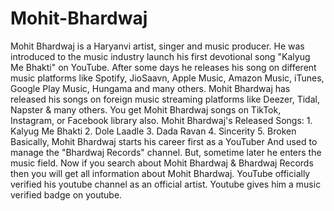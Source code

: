 # Mohit-Bhardwaj
Mohit Bhardwaj is a Haryanvi artist, singer and music producer. He was introduced to the music industry launch his first devotional song "Kalyug Me Bhakti" on YouTube. After some days he releases his song on different music platforms like Spotify, JioSaavn, Apple Music, Amazon Music, iTunes, Google Play Music, Hungama and many others.  Mohit Bhardwaj has released his songs on foreign music streaming platforms like Deezer, Tidal, Napster &amp; many others. You get Mohit Bhardwaj songs on TikTok, Instagram, or Facebook library also.  Mohit Bhardwaj's Released Songs: 1. Kalyug Me Bhakti 2. Dole Laadle 3. Dada Ravan 4. Sincerity 5. Broken  Basically, Mohit Bhardwaj starts his career first as a YouTuber And used to manage the "Bhardwaj Records" channel. But, sometime later he enters the music field. Now if you search about Mohit Bhardwaj &amp; Bhardwaj Records then you will get all information about Mohit Bhardwaj. YouTube officially verified his youtube channel as an official artist. Youtube gives him a music verified badge on youtube.
